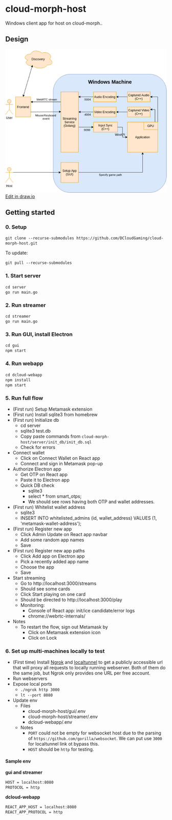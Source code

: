 # cloud-morph-host

Windows client app for host on cloud-morph..

## Design

![screenshot](docs/img/dclouddiagram.png)  
[Edit in draw.io](https://drive.google.com/file/d/1MuF32rcGpRHmpQrA0_MX2IgTkY6Evv7J/view?usp=sharing)

## Getting started

### 0. Setup

```
git clone --recurse-submodules https://github.com/DCloudGaming/cloud-morph-host.git
```

To update:

```
git pull --recurse-submodules
```

### 1. Start server

```
cd server
go run main.go
```

### 2. Run streamer

```
cd streamer
go run main.go
```

### 3. Run GUI, install Electron

```
cd gui
npm start
```

### 4. Run webapp

```
cd dcloud-webapp
npm install
npm start
```

### 5. Run full flow

- (First run) Setup Metamask extension
- (First run) Install sqlite3 from homebrew
- (First run) Initialize db
  - cd server
  - sqlite3 test.db
  - Copy paste commands from `cloud-morph-host/server/init_db/init_db.sql`
  - Check for errors
- Connect wallet
  - Click on Connect Wallet on React app
  - Connect and sign in Metamask pop-up
- Authorize Electron app
  - Get OTP on React app
  - Paste it to Electron app
  - Quick DB check
    - sqlite3
    - select \* from smart_otps;
    - We should see rows having both OTP and wallet addresses.
- (First run) Whitelist wallet address
  - sqlite3
  - INSERT INTO whitelisted_admins (id, wallet_address) VALUES (1, 'metamask-wallet-address');
- (First run) Register new app
  - Click Admin Update on React app navbar
  - Add some random app names
  - Save
- (First run) Register new app paths
  - Click Add app on Electron app
  - Pick a recently added app name
  - Choose the app
  - Save
- Start streaming
  - Go to http://localhost:3000/streams
  - Should see some cards
  - Click Start playing on one card
  - Should be directed to http://localhost:3000/play
  - Monitoring:
    - Console of React app: init/ice candidate/error logs
    - chrome://webrtc-internals/
- Notes
  - To restart the flow, sign out Metamask by
    - Click on Metamask extension icon
    - Click on Lock

### 6. Set up multi-machines locally to test

- (First time) Install [Ngrok](https://ngrok.com/download) and [localtunnel](https://theboroer.github.io/localtunnel-www/) to get a publicly accessible url that will proxy all requests to locally running webserver. Both of them do the same job, but Ngrok only provides one URL per free account.
- Run webservers
- Expose local ports
  - `./ngrok http 3000`
  - `lt --port 8080`
- Update env
  - Files
    - cloud-morph-host/gui/.env
    - cloud-morph-host/streamer/.env
    - dcloud-webapp/.env
  - Notes
    - `PORT` could not be empty for websocket host due to the parsing of `https://github.com/gorilla/websocket`. We can put use `3000` for localtunnel link ot bypass this.
    - `HOST` should be `http` for testing.

#### Sample env
**gui and streamer**
```
HOST = localhost:8080
PROTOCOL = http
```
**dcloud-webapp**
```
REACT_APP_HOST = localhost:8080
REACT_APP_PROTOCOL = http
```

